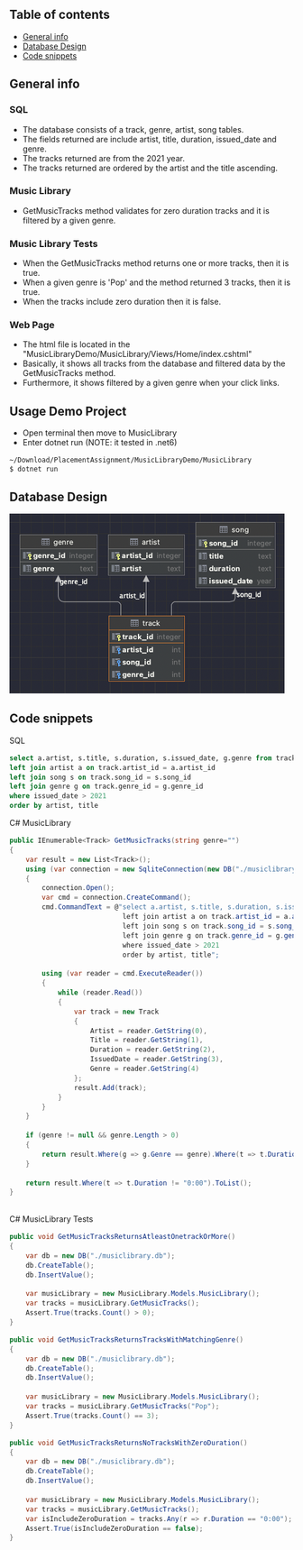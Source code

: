 ## Table of contents
* [General info](#general-info)
* [Database Design](#Database-Design)
* [Code snippets](#Code-snippets)

## General info
### SQL
* The database consists of a track, genre, artist, song tables.
* The fields returned are include artist, title, duration, issued_date and genre.
* The tracks returned are from the 2021 year.
* The tracks returned are ordered by the artist and the title ascending.
### Music Library
* GetMusicTracks method validates for zero duration tracks and it is filtered by a given genre.
### Music Library Tests
* When the GetMusicTracks method returns one or more tracks, then it is true. 
* When a given genre is 'Pop' and the method returned 3 tracks, then it is true.
* When the tracks include zero duration then it is false. 
### Web Page
* The html file is located in the "MusicLibraryDemo/MusicLibrary/Views/Home/index.cshtml"
* Basically, it shows all tracks from the database and filtered data by the GetMusicTracks method.
* Furthermore, it shows filtered by a given genre when your click links.
## Usage Demo Project
* Open terminal then move to MusicLibrary 
* Enter dotnet run (NOTE: it tested in .net6)
```
~/Download/PlacementAssignment/MusicLibraryDemo/MusicLibrary
$ dotnet run
```
## Database Design
![Screenshot](./db_uml.png)

## Code snippets
SQL
```sql
select a.artist, s.title, s.duration, s.issued_date, g.genre from track
left join artist a on track.artist_id = a.artist_id
left join song s on track.song_id = s.song_id
left join genre g on track.genre_id = g.genre_id
where issued_date > 2021
order by artist, title
```
C# MusicLibrary
```c#
public IEnumerable<Track> GetMusicTracks(string genre="")
{
    var result = new List<Track>();
    using (var connection = new SqliteConnection(new DB("./musiclibrary.db").getConnectionString()))
    {
        connection.Open(); 
        var cmd = connection.CreateCommand();
        cmd.CommandText = @"select a.artist, s.title, s.duration, s.issued_date, g.genre from track
                            left join artist a on track.artist_id = a.artist_id
                            left join song s on track.song_id = s.song_id
                            left join genre g on track.genre_id = g.genre_id
                            where issued_date > 2021
                            order by artist, title";

        using (var reader = cmd.ExecuteReader())
        {
            while (reader.Read())
            {
                var track = new Track
                {
                    Artist = reader.GetString(0),
                    Title = reader.GetString(1),
                    Duration = reader.GetString(2),
                    IssuedDate = reader.GetString(3),
                    Genre = reader.GetString(4)
                };
                result.Add(track);
            }
        }
    }

    if (genre != null && genre.Length > 0)
    {
        return result.Where(g => g.Genre == genre).Where(t => t.Duration != "0:00").ToList();
    }
        
    return result.Where(t => t.Duration != "0:00").ToList();
}
    
```
C# MusicLibrary Tests
```c#
public void GetMusicTracksReturnsAtleastOnetrackOrMore()
{
    var db = new DB("./musiclibrary.db");
    db.CreateTable();
    db.InsertValue();

    var musicLibrary = new MusicLibrary.Models.MusicLibrary();
    var tracks = musicLibrary.GetMusicTracks();
    Assert.True(tracks.Count() > 0);
}
```
```c#
public void GetMusicTracksReturnsTracksWithMatchingGenre()
{
    var db = new DB("./musiclibrary.db");
    db.CreateTable();
    db.InsertValue();

    var musicLibrary = new MusicLibrary.Models.MusicLibrary();
    var tracks = musicLibrary.GetMusicTracks("Pop");
    Assert.True(tracks.Count() == 3);
}
```
```c#
public void GetMusicTracksReturnsNoTracksWithZeroDuration()
{
    var db = new DB("./musiclibrary.db");
    db.CreateTable();
    db.InsertValue();

    var musicLibrary = new MusicLibrary.Models.MusicLibrary();
    var tracks = musicLibrary.GetMusicTracks();
    var isIncludeZeroDuration = tracks.Any(r => r.Duration == "0:00");
    Assert.True(isIncludeZeroDuration == false);
}
```

